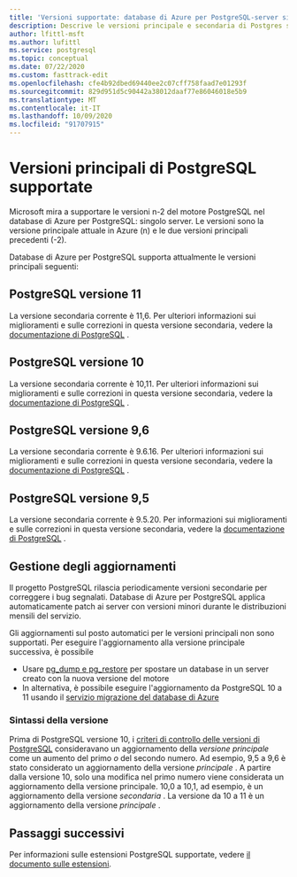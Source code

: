 ```yaml
---
title: 'Versioni supportate: database di Azure per PostgreSQL-server singolo'
description: Descrive le versioni principale e secondaria di Postgres supportate nel database di Azure per PostgreSQL-server singolo.
author: lfittl-msft
ms.author: lufittl
ms.service: postgresql
ms.topic: conceptual
ms.date: 07/22/2020
ms.custom: fasttrack-edit
ms.openlocfilehash: cfe4b92dbed69440ee2c07cff758faad7e01293f
ms.sourcegitcommit: 829d951d5c90442a38012daaf77e86046018e5b9
ms.translationtype: MT
ms.contentlocale: it-IT
ms.lasthandoff: 10/09/2020
ms.locfileid: "91707915"
---
```

# <a name="supported-postgresql-major-versions"></a>Versioni principali di PostgreSQL supportate
Microsoft mira a supportare le versioni n-2 del motore PostgreSQL nel database di Azure per PostgreSQL: singolo server. Le versioni sono la versione principale attuale in Azure (n) e le due versioni principali precedenti (-2).

Database di Azure per PostgreSQL supporta attualmente le versioni principali seguenti:

## <a name="postgresql-version-11"></a>PostgreSQL versione 11
La versione secondaria corrente è 11,6. Per ulteriori informazioni sui miglioramenti e sulle correzioni in questa versione secondaria, vedere la [documentazione di PostgreSQL](https://www.postgresql.org/docs/11/static/release-11-6.html) .

## <a name="postgresql-version-10"></a>PostgreSQL versione 10
La versione secondaria corrente è 10,11. Per ulteriori informazioni sui miglioramenti e sulle correzioni in questa versione secondaria, vedere la [documentazione di PostgreSQL](https://www.postgresql.org/docs/10/static/release-10-11.html) .

## <a name="postgresql-version-96"></a>PostgreSQL versione 9,6
La versione secondaria corrente è 9.6.16. Per ulteriori informazioni sui miglioramenti e sulle correzioni in questa versione secondaria, vedere la [documentazione di PostgreSQL](https://www.postgresql.org/docs/9.6/static/release-9-6-16.html) .

## <a name="postgresql-version-95"></a>PostgreSQL versione 9,5
La versione secondaria corrente è 9.5.20. Per informazioni sui miglioramenti e sulle correzioni in questa versione secondaria, vedere la [documentazione di PostgreSQL](https://www.postgresql.org/docs/9.5/static/release-9-5-20.html) .

## <a name="managing-upgrades"></a>Gestione degli aggiornamenti
Il progetto PostgreSQL rilascia periodicamente versioni secondarie per correggere i bug segnalati. Database di Azure per PostgreSQL applica automaticamente patch ai server con versioni minori durante le distribuzioni mensili del servizio. 

Gli aggiornamenti sul posto automatici per le versioni principali non sono supportati. Per eseguire l'aggiornamento alla versione principale successiva, è possibile 
   * Usare [pg_dump e pg_restore](./howto-migrate-using-dump-and-restore.md) per spostare un database in un server creato con la nuova versione del motore
   * In alternativa, è possibile eseguire l'aggiornamento da PostgreSQL 10 a 11 usando il [servizio migrazione del database di Azure](..\dms\tutorial-azure-postgresql-to-azure-postgresql-online-portal.md)

### <a name="version-syntax"></a>Sintassi della versione
Prima di PostgreSQL versione 10, i [criteri di controllo delle versioni di PostgreSQL](https://www.postgresql.org/support/versioning/) consideravano un aggiornamento della _versione principale_ come un aumento del primo _o_ del secondo numero. Ad esempio, 9,5 a 9,6 è stato considerato un aggiornamento della versione _principale_ . A partire dalla versione 10, solo una modifica nel primo numero viene considerata un aggiornamento della versione principale. 10,0 a 10,1, ad esempio, è un aggiornamento della versione _secondaria_ . La versione da 10 a 11 è un aggiornamento della versione _principale_ .

## <a name="next-steps"></a>Passaggi successivi
Per informazioni sulle estensioni PostgreSQL supportate, vedere [il documento sulle estensioni](concepts-extensions.md).
